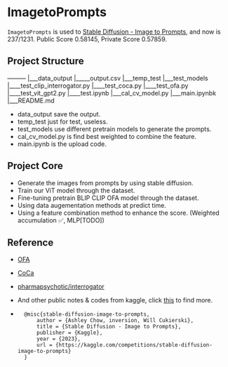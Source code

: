 # ImagetoPrompts

`ImagetoPrompts` is used to [Stable Diffusion - Image to Prompts](https://www.kaggle.com/competitions/stable-diffusion-image-to-prompts/overview), and now is 237/1231. Public Score 0.58145, Private Score 0.57859.

## Project Structure
———
    |___data_output
        |_____output.csv
    |___temp_test
    |___test_models
        |____test_clip_interrogator.py
        |____test_coca.py
        |____test_ofa.py
        |____test_vit_gpt2.py
        |____test.ipynb
    |___cal_cv_model.py
    |___main.ipynbk
    |___README.md

- data_output save the output.
- temp_test just for test, useless.
- test_models use different pretrain models to generate the prompts.
- cal_cv_model.py is find best weighted to combine the feature.
- main.ipynb is the upload code.

## Project Core

- Generate the images from prompts by using stable diffusion. 
- Train our ViT model through the dataset.
- Fine-tuning pretrain BLIP CLIP OFA model through the dataset.
- Using data augementation methods at predict time.
- Using a feature combination method to enhance the score. (Weighted accumulation ✅, MLP[TODO])


## Reference

- [OFA](https://github.com/OFA-Sys/OFA)

- [CoCa](https://github.com/UKPLab/sentence-transformers)

- [pharmapsychotic/interrogator](https://github.com/pharmapsychotic/clip-interrogator)

- And other public notes & codes from kaggle, click [this](https://www.kaggle.com/competitionsstable-diffusion-image-to-prompts) to find more.

- ```
    @misc{stable-diffusion-image-to-prompts,
        author = {Ashley Chow, inversion, Will Cukierski},
        title = {Stable Diffusion - Image to Prompts},
        publisher = {Kaggle},
        year = {2023},
        url = {https://kaggle.com/competitions/stable-diffusion-image-to-prompts}
    }
    ```

